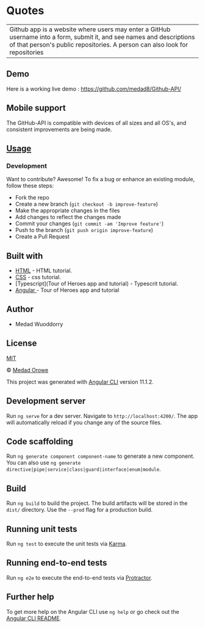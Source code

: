 # Quotes

<table>
<tr>
<td>
 Github app is a website where users may enter a GitHub username into a form, submit it, and see names and descriptions of that person's public repositories. A person can also look for repositories
</td>
</tr>
</table>

## Demo
Here is a working live demo :  https://github.com/medad8/Github-API/

## Mobile support
The GitHub-API is compatible with devices of all sizes and all OS's, and consistent improvements are being made.

## [Usage](#)
### Development

Want to contribute? Awesome!
To fix a bug or enhance an existing module, follow these steps:
- Fork the repo
- Create a new branch (`git checkout -b improve-feature`)
- Make the appropriate changes in the files
- Add changes to reflect the changes made
- Commit your changes (`git commit -am 'Improve feature'`)
- Push to the branch (`git push origin improve-feature`)
- Create a Pull Request

## Built with

- [HTML](https://www.w3schools.com/html/) - HTML tutorial.
- [CSS](https://www.w3schools.com/css/) - css tutorial.
- [Typescript](Tour of Heroes app and tutorial) - Typescrit tutorial.
- [ Angular ](https://angular.io/tutorial) - Tour of Heroes app and tutorial

## Author
- Medad Wuoddorry

## License 
[MIT](https://github.com/medad8/Github-API/blob/master/LICENSE.md)

 © [Medad Orowe](https://github.com/medad8/Github-API)

This project was generated with [Angular CLI](https://github.com/angular/angular-cli) version 11.1.2.

## Development server

Run `ng serve` for a dev server. Navigate to `http://localhost:4200/`. The app will automatically reload if you change any of the source files.

## Code scaffolding

Run `ng generate component component-name` to generate a new component. You can also use `ng generate directive|pipe|service|class|guard|interface|enum|module`.

## Build

Run `ng build` to build the project. The build artifacts will be stored in the `dist/` directory. Use the `--prod` flag for a production build.

## Running unit tests

Run `ng test` to execute the unit tests via [Karma](https://karma-runner.github.io).

## Running end-to-end tests

Run `ng e2e` to execute the end-to-end tests via [Protractor](http://www.protractortest.org/).

## Further help

To get more help on the Angular CLI use `ng help` or go check out the [Angular CLI README](https://github.com/angular/angular-cli/blob/master/README.md).
